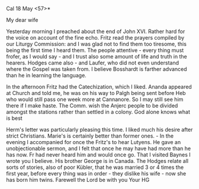  Cal 18 May <57>*

My dear wife

Yesterday morning I preached about the end of John XVI. Rather hard for the voice on account of the fine echo. Fritz read the prayers compiled by our Liturgy Commission: and I was glad not to find them too tiresome, this being the first time I heard them. The people attentive - every thing must frofer, as I would say - and I trust also some amount of life and truth in the hearers. Hodges came also - and Laufer, who did not even understand where the Gospel was taken from. I believe Bosshardt is farther advanced than he in learning the language.

In the afternoon Fritz had the Catechization, which I liked. Ananda appeared at Church and told me, he was on his way to Palgh being sent before Heb who would still pass one week more at Cannanore. So I may still see him there if I make haste. The Comm. wish the Anjerc people to be divided amongst the stations rather than settled in a colony. God alone knows what is best

Herm's letter was particularly pleasing this time. I liked much his desire after strict Christians. Marie's is certainly better than former ones. - In the evening I accompanied for once the Fritz's to hear Lutyens. He gave an unobjectionable sermon, and I felt that once he may have had more than he has now. Fr had never heard him and would once go. That I visited Baynes I wrote you I believe. His brother George is in Canada. The Hodges relate all sorts of stories, also of poor Kübler, that he was married 3 or 4 times the first year, before every thing was in order - they dislike his wife - now she has born him twins. Farewell the Lord be with you
 Your HG

